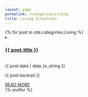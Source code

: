 ```yaml
---
layout: page
permalink: /categories/Living
title: Living Situations
---
```


<div class="categoryContainer">
  {% for post in site.categories.Living %}
  <li>
    <h3 class="catTitle"><a href="{{ post.url }}">{{ post.title }}</a></h3> <br /> <span>{{ post.date | date_to_string }}</span>
    <article class="archive-item">
      <p>{{ post.excerpt }}</p>
      <a href="{{ post.url }}">READ MORE</a>
    </article>
  </li>
  {% endfor %}
</div>